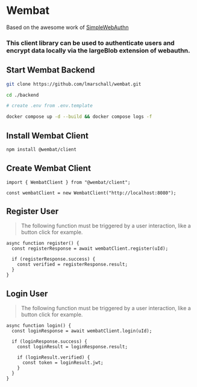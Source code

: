 # Wembat

Based on the awesome work of [SimpleWebAuthn](https://github.com/MasterKale/SimpleWebAuthn)

### This client library can be used to authenticate users and encrypt data locally via the largeBlob extension of webauthn.

<!-- ## Syntax Highlighting

VitePress provides Syntax Highlighting powered by [Shikiji](https://github.com/antfu/shikiji), with additional features like line-highlighting: -->


## Start Wembat Backend
```bash
git clone https://github.com/lmarschall/wembat.git

cd ./backend

# create .env from .env.template

docker compose up -d --build && docker compose logs -f
```

## Install Wembat Client
```bash
npm install @wembat/client
```


## Create Wembat Client

```ts{4}
import { WembatClient } from "@wembat/client";

const wembatClient = new WembatClient("http://localhost:8080");
```

## Register User

> The following function must be triggered by a user interaction, like a button click for example.

```ts{4}
async function register() {
  const registerResponse = await wembatClient.register(uId);

  if (registerResponse.success) {
    const verified = registerResponse.result;
  }
}
```

## Login User

> The following function must be triggered by a user interaction, like a button click for example.

```ts{4}
async function login() {
  const loginResponse = await wembatClient.login(uId);

  if (loginResponse.success) {
    const loginResult = loginResponse.result;

    if (loginResult.verified) {
      const token = loginResult.jwt;
    }
  }
}
```

<!-- ## Custom Containers

**Input**

```md
::: info
This is an info box.
:::

::: tip
This is a tip.
:::

::: warning
This is a warning.
:::

::: danger
This is a dangerous warning.
:::

::: details
This is a details block.
:::
```

**Output**

::: info
This is an info box.
:::

::: tip
This is a tip.
:::

::: warning
This is a warning.
:::

::: danger
This is a dangerous warning.
:::

::: details
This is a details block.
:::

## More

Check out the documentation for the [full list of markdown extensions](https://vitepress.dev/guide/markdown). -->

